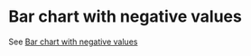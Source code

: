 Bar chart with negative values
===============

See [Bar chart with negative values](http://bl.ocks.org/mbostock/2368837)